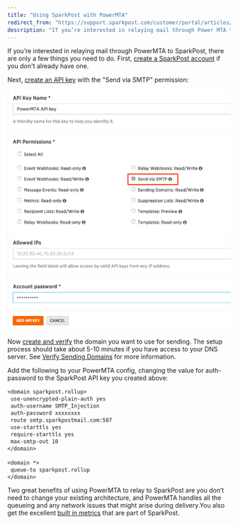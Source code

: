 ```yaml
---
title: "Using SparkPost with PowerMTA"
redirect_from: "https://support.sparkpost.com/customer/portal/articles/2155339-using-sparkpost-with-powermta"
description: "If you’re interested in relaying mail through Power MTA to Spark Post there are only a few things you need to do First create a Spark Post account if you don't already have one Next create an API key with the Send via SMTP permission Now create and verify the..."
---
```


If you’re interested in relaying mail through PowerMTA to SparkPost, there are only a few things you need to do. First, [create a SparkPost account](https://app.sparkpost.com/sign-up) if you don't already have one. 

Next, [create an API key](https://app.sparkpost.com/account/credentials) with the "Send via SMTP" permission:

![](media/power-mta/pmta-key_original.png)

Now [create and verify](https://app.sparkpost.com/account/sending-domains) the domain you want to use for sending. The setup process should take about 5-10 minutes if you have access to your DNS server. See [Verify Sending Domains](https://support.sparkpost.com/customer/portal/articles/1933360) for more information.

Add the following to your PowerMTA config, changing the value for auth-password to the SparkPost API key you created above:

```
<domain sparkpost.rollup>
 use-unencrypted-plain-auth yes
 auth-username SMTP_Injection
 auth-password xxxxxxxx
 route smtp.sparkpostmail.com:587
 use-starttls yes
 require-starttls yes
 max-smtp-out 10
</domain>

<domain *>
 queue-to sparkpost.rollup
</domain>
```

Two great benefits of using PowerMTA to relay to SparkPost are you don’t need to change your existing architecture, and PowerMTA handles all the queueing and any network issues that might arise during delivery.You also get the excellent [built in metrics](https://app.sparkpost.com/reports/summary) that are part of SparkPost.